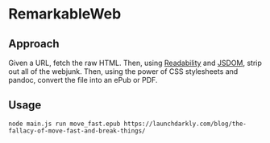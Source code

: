 # RemarkableWeb

## Approach

Given a URL, fetch the raw HTML. Then, using [Readability](https://github.com/mozilla/readability) and [JSDOM](https://github.com/jsdom/jsdom), strip out all of the webjunk. Then, using the power of CSS stylesheets and pandoc, convert the file into an ePub or PDF.

## Usage

```
node main.js run move_fast.epub https://launchdarkly.com/blog/the-fallacy-of-move-fast-and-break-things/
```
